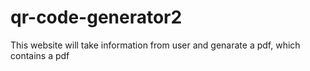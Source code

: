 # qr-code-generator2
This website will take information from user and genarate a pdf, which contains a pdf 
